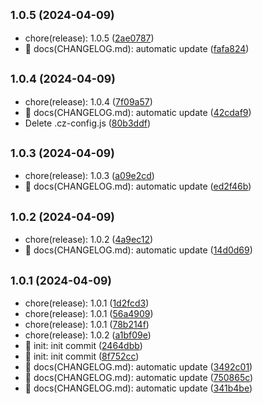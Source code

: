 ## <small>1.0.5 (2024-04-09)</small>

* chore(release): 1.0.5 ([2ae0787](https://github.com/M0rtzz/test-git-commit/commit/2ae0787))
* 📝 docs(CHANGELOG.md): automatic update ([fafa824](https://github.com/M0rtzz/test-git-commit/commit/fafa824))



## <small>1.0.4 (2024-04-09)</small>

* chore(release): 1.0.4 ([7f09a57](https://github.com/M0rtzz/test-git-commit/commit/7f09a57))
* 📝 docs(CHANGELOG.md): automatic update ([42cdaf9](https://github.com/M0rtzz/test-git-commit/commit/42cdaf9))
* Delete .cz-config.js ([80b3ddf](https://github.com/M0rtzz/test-git-commit/commit/80b3ddf))



## <small>1.0.3 (2024-04-09)</small>

* chore(release): 1.0.3 ([a09e2cd](https://github.com/M0rtzz/test-git-commit/commit/a09e2cd))
* 📝 docs(CHANGELOG.md): automatic update ([ed2f46b](https://github.com/M0rtzz/test-git-commit/commit/ed2f46b))



## <small>1.0.2 (2024-04-09)</small>

* chore(release): 1.0.2 ([4a9ec12](https://github.com/M0rtzz/test-git-commit/commit/4a9ec12))
* 📝 docs(CHANGELOG.md): automatic update ([14d0d69](https://github.com/M0rtzz/test-git-commit/commit/14d0d69))



## <small>1.0.1 (2024-04-09)</small>

* chore(release): 1.0.1 ([1d2fcd3](https://github.com/M0rtzz/test-git-commit/commit/1d2fcd3))
* chore(release): 1.0.1 ([56a4909](https://github.com/M0rtzz/test-git-commit/commit/56a4909))
* chore(release): 1.0.1 ([78b214f](https://github.com/M0rtzz/test-git-commit/commit/78b214f))
* chore(release): 1.0.2 ([a1bf09e](https://github.com/M0rtzz/test-git-commit/commit/a1bf09e))
* 🎉 init: init commit ([2464dbb](https://github.com/M0rtzz/test-git-commit/commit/2464dbb))
* 🎉 init: init commit ([8f752cc](https://github.com/M0rtzz/test-git-commit/commit/8f752cc))
* 📝 docs(CHANGELOG.md): automatic update ([3492c01](https://github.com/M0rtzz/test-git-commit/commit/3492c01))
* 📝 docs(CHANGELOG.md): automatic update ([750865c](https://github.com/M0rtzz/test-git-commit/commit/750865c))
* 📝 docs(CHANGELOG.md): automatic update ([341b4be](https://github.com/M0rtzz/test-git-commit/commit/341b4be))



